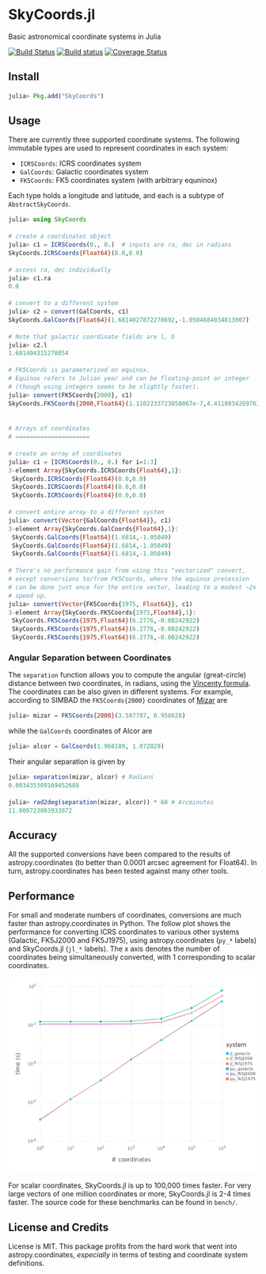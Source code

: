 SkyCoords.jl
============

Basic astronomical coordinate systems in Julia

[![Build Status](https://img.shields.io/travis/JuliaAstro/SkyCoords.jl.svg?style=flat-square)](https://travis-ci.org/JuliaAstro/SkyCoords.jl)
[![Build status](https://img.shields.io/appveyor/ci/kbarbary/skycoords-jl.svg?style=flat-square&label=windows)](https://ci.appveyor.com/project/kbarbary/skycoords-jl/branch/master)
[![Coverage Status](http://img.shields.io/coveralls/JuliaAstro/SkyCoords.jl.svg?style=flat-square)](https://coveralls.io/r/JuliaAstro/SkyCoords.jl?branch=master)

## Install

```julia
julia> Pkg.add("SkyCoords")
```

## Usage

There are currently three supported coordinate systems. The following
immutable types are used to represent coordinates in each system:

- `ICRSCoords`: ICRS coordinates system
- `GalCoords`: Galactic coordinates system
- `FK5Coords`: FK5 coordinates system (with arbitrary equninox)

Each type holds a longitude and latitude, and each is a subtype of
`AbstractSkyCoords`.

```julia
julia> using SkyCoords

# create a coordinates object
julia> c1 = ICRSCoords(0., 0.)  # inputs are ra, dec in radians
SkyCoords.ICRSCoords{Float64}(0.0,0.0)

# access ra, dec individually
julia> c1.ra
0.0

# convert to a different system
julia> c2 = convert(GalCoords, c1)
SkyCoords.GalCoords{Float64}(1.6814027872278692,-1.0504884034813007)

# Note that galactic coordinate fields are l, b
julia> c2.l
1.681404315278054

# FK5Coords is parameterized on equinox.
# Equinox refers to Julian year and can be floating-point or integer
# (though using integers seems to be slightly faster).
julia> convert(FK5Coords{2000}, c1)
SkyCoords.FK5Coords{2000,Float64}(1.1102233723050067e-7,4.411803426976326e-8)


# Arrays of coordinates
# =====================

# create an array of coordinates 
julia> c1 = [ICRSCoords(0., 0.) for i=1:3]
3-element Array{SkyCoords.ICRSCoords{Float64},1}:
 SkyCoords.ICRSCoords{Float64}(0.0,0.0)
 SkyCoords.ICRSCoords{Float64}(0.0,0.0)
 SkyCoords.ICRSCoords{Float64}(0.0,0.0)

# convert entire array to a different system
julia> convert(Vector{GalCoords{Float64}}, c1)
3-element Array{SkyCoords.GalCoords{Float64},1}:
 SkyCoords.GalCoords{Float64}(1.6814,-1.05049)
 SkyCoords.GalCoords{Float64}(1.6814,-1.05049)
 SkyCoords.GalCoords{Float64}(1.6814,-1.05049)

# There's no performance gain from using this "vectorized" convert,
# except conversions to/from FK5Coords, where the equinox precession
# can be done just once for the entire vector, leading to a modest ~2x
# speed up.
julia> convert(Vector{FK5Coords{1975, Float64}}, c1)
3-element Array{SkyCoords.FK5Coords{1975,Float64},1}:
 SkyCoords.FK5Coords{1975,Float64}(6.2776,-0.00242922)
 SkyCoords.FK5Coords{1975,Float64}(6.2776,-0.00242922)
 SkyCoords.FK5Coords{1975,Float64}(6.2776,-0.00242922)
```

### Angular Separation between Coordinates

The `separation` function allows you to compute the angular (great-circle)
distance between two coordinates, in radians, using
the [Vincenty formula](http://en.wikipedia.org/wiki/Great-circle_distance).  The
coordinates can be also given in different systems.  For example, according to
SIMBAD the `FK5Coords{2000}` coordinates
of [Mizar](http://simbad.u-strasbg.fr/simbad/sim-id?Ident=MIZAR) are

```julia
julia> mizar = FK5Coords{2000}(3.507787, 0.958628)
```

while the `GalCoords` coordinates of Alcor are

```julia
julia> alcor = GalCoords(1.968189, 1.072829)
```

Their angular separation is given by

```julia
julia> separation(mizar, alcor) # Radians
0.003435309169452688

julia> rad2deg(separation(mizar, alcor)) * 60 # Arcminutes
11.809723003933872
```

## Accuracy

All the supported conversions have been compared to the results of
astropy.coordinates (to better than 0.0001 arcsec agreement for Float64).
In turn, astropy.coordinates has been tested against many other tools.


## Performance

For small and moderate numbers of coordinates, conversions are much
faster than astropy.coordinates in Python. The follow plot shows the
performance for converting ICRS coordinates to various other systems
(Galactic, FK5J2000 and FK5J1975), using astropy.coordinates (`py_*`
labels) and SkyCoords.jl (`jl_*` labels). The x axis denotes the
number of coordinates being simultaneously converted, with 1
corresponding to scalar coordinates.

![times](bench/bench.png)

For scalar coordinates, SkyCoords.jl is up to 100,000 times
faster. For very large vectors of one million coordinates or more,
SkyCoords.jl is 2-4 times faster.  The source code for these
benchmarks can be found in `bench/`.


## License and Credits

License is MIT. This package profits from the hard work that went into
astropy.coordinates, *especially* in terms of testing and coordinate system
definitions.
